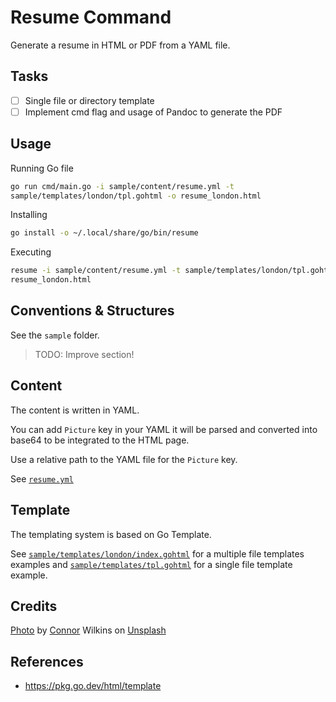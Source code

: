# Resume Command

Generate a resume in HTML or PDF from a YAML file.

## Tasks

- [ ] Single file or directory template
- [ ] Implement cmd flag and usage of Pandoc to generate the PDF

## Usage

Running Go file

```bash
go run cmd/main.go -i sample/content/resume.yml -t
sample/templates/london/tpl.gohtml -o resume_london.html
```

Installing

```bash
go install -o ~/.local/share/go/bin/resume
```

Executing

```bash
resume -i sample/content/resume.yml -t sample/templates/london/tpl.gohtml -o
resume_london.html
```

## Conventions & Structures

See the `sample` folder.

> TODO: Improve section!

## Content

The content is written in YAML.

You can add `Picture` key in your YAML it will be parsed and converted into
base64 to be integrated to the HTML page.

Use a relative path to the YAML file for the `Picture` key.

See [`resume.yml`](sample/content/resume.yml)

## Template

The templating system is based on Go Template.

See
[`sample/templates/london/index.gohtml`](sample/templates/london/index.gohtml)
for a multiple file templates examples and
[`sample/templates/tpl.gohtml`](sample/templates/tpl.gohtml) for a single file
template example.

## Credits

[Photo](https://unsplash.com/photos/2crxTr4jCkc) by
[Connor](https://unsplash.com/@wilks_and_cookies) Wilkins on
[Unsplash](https://unsplash.com)

## References

- <https://pkg.go.dev/html/template>
